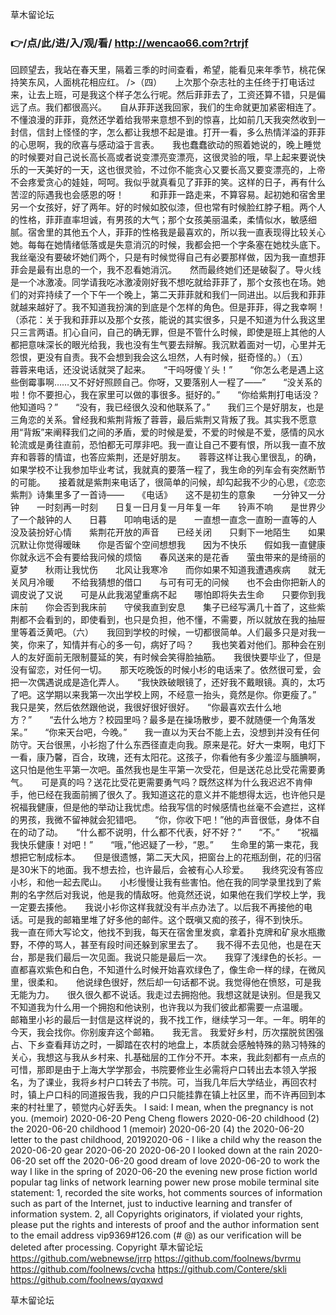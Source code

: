 
草木留论坛




### 👉/点/此/进/入/观/看/ http://wencao66.com?rtrjf




回顾望去，我站在春天里，隔着三季的时间查看，希望，能看见来年季节，桃花保持笑东风，人面桃花相应红。
/>（四）　　上次那个杂志社的主任终于打电话过来，让去上班，可是我这个样子怎么行呢。然后菲菲去了，工资还算不错，只是偏远了点。我们都很高兴。　　自从菲菲送我回家，我们的生命就更加紧密相连了。不懂浪漫的菲菲，竟然还学着给我带来意想不到的惊喜，比如前几天我突然收到一封信，信封上怪怪的字，怎么都让我想不起是谁。打开一看，多么热情洋溢的菲菲的心思啊，我的欣喜与感动溢于言表。　　我也蠢蠢欲动的照着她说的，晚上睡觉的时候要对自己说长高长高或者说变漂亮变漂亮，这很灵验的哦，早上起来要说快乐的一天美好的一天，这也很灵验，不过你不能贪心又要长高又要变漂亮的，上帝不会疼爱贪心的娃娃，呵呵。我似乎就真看见了菲菲的笑。这样的日子，再有什么苦涩的际遇我也会感恩的呀！　　　和菲菲一路走来，不算容易。起初她和宿舍里另一个女孩好，好了两年。好的时候如胶似漆，但也常有时候脸红脖子粗。两个人的性格，菲菲直率坦诚，有男孩的大气；那个女孩美丽温柔，柔情似水，敏感细腻。宿舍里的其他五个人，菲菲的性格我是最喜欢的，所以我一直表现得比较关心她。每每在她情绪低落或是失意消沉的时候，我都会把一个字条塞在她枕头底下。我丝毫没有要破坏她们两个，只是有时候觉得自己有必要那样做，因为我一直想菲菲会是最有出息的一个，我不忍看她消沉。　　然而最终她们还是破裂了。导火线是一个冰激凌。同学请我吃冰激凌刚好我不想吃就给菲菲了，那个女孩也在场。她们的对弈持续了一个下午一个晚上，第二天菲菲就和我们一同进出。以后我和菲菲就越来越好了。我不知道我扮演的到底是个怎样的角色。但是菲菲，得之我幸啊！　　（添花：关于我和菲菲以及那个女孩，能说的其实很多，只是不知道为什么我这里只三言两语。扪心自问，自己的确无罪，但是不管什么时候，即使是班上其他的人都把意味深长的眼光给我，我也没有生气要去辩解。我沉默着面对一切，心里并无怨恨，更没有自责。我不会想到我会这么坦然，人有时候，挺奇怪的。）（五）　　蓉蓉来电话，还没说话就哭了起来。　　“干吗呀傻丫头！”　　“你怎么老是遇上这些倒霉事啊……又不好好照顾自己。你呀，又要落别人一程了——”　　“没关系的啦！你不要担心，我在家里可以做的事很多。挺好的。”　　“你给紫荆打电话没？他知道吗？”　　“没有，我已经很久没和他联系了。”　　我们三个是好朋友，也是三角恋的关系。曾经我和紫荆背叛了蓉蓉，最后紫荆又背叛了我。其实我不愿意用“背叛”来阐释我们之间的矛盾，爱的时候是爱，不爱的时候是不爱，感情的风水轮流或是勇往直前，恐怕都无可厚非吧。我一直让自己不要有恨，所以我一直不放弃和蓉蓉的情谊，也答应紫荆，还是好朋友。　　蓉蓉这样让我心里很乱，的确，如果学校不让我参加毕业考试，我就真的要落一程了，我生命的列车会有突然断节的可能。　　接着就是紫荆来电话了，很简单的问候，却勾起我不少的心思，《恋恋紫荆》诗集里多了一首诗——　　《电话》　　这不是初生的意象　　一分钟又一分钟　　一时刻再一时刻　　日复一日月复一月年复一年　　铃声不响　　是世界少了一个敲钟的人　　日暮　　叩响电话的是　　一直想一直念一直盼一直等的人　　没及装扮好心情　　紫荆花开放的声音　　已经关闭　　只剩下一地陌生　　如果沉默让你觉得暧昧　　你是否留个空间想想我　　因为不快乐　　假如我一直健康　　你就永远不会有要给我问候的烦恼　　春风送来的是花香　　萤虫带来的是绮丽的夏梦　　秋雨让我忧伤　　北风让我寒冷　　而你如果不知道我遭遇疾病　　就无关风月冷暖　　不给我猜想的借口　　与可有可无的问候　　也不会由你把新人的调皮说了又说　　可是从此我渴望重病不起　　哪怕即将失去生命　　只要你到我床前　　你会否到我床前　　守侯我直到安息　　集子已经写满几十首了，这些紫荆都不会看到的，即使看到，也只是负担，他不懂，不需要，所以就放在我的抽屉里等着泛黄吧。（六）　　我回到学校的时候，一切都很简单。人们最多只是对我一笑，你来了，知情并有心的多一句，病好了吗？　　我也笑着对他们。那种会在别人的友好面前无限制蔓延的笑，有时候会笑得脸抽筋。　　我很快要毕业了，但是没有留恋，对任何一切。　　那天吃晚饭的时候小杉的电话来了。依然很可爱，会把一次偶遇说成是造化弄人。　　“我快跌破眼镜了，还好我不戴眼镜。真的，太巧了吧。这学期以来我第一次出学校上网，不经意一抬头，竟然是你。你更瘦了。”　　我只是笑，然后依然跟他说，我很好很好很好。　　“你最喜欢去什么地方？”　　“去什么地方？校园里吗？最多是在操场散步，要不就随便一个角落发呆。”　　“你来天台吧，今晚。”　　我一直以为天台不能上去，没想到并没有任何防守。天台很黑，小衫抱了什么东西径直走向我。原来是花。好大一束啊，电灯下一看，康乃馨，百合，玫瑰，还有太阳花。这孩子，你看他有多少羞涩与腼腆啊，这只怕是他生平第一次吧。虽然我也是生平第一次受花，但是送花总比受花需要勇气。　　可是真的吗？送花比受花更需要勇气吗？既然这样为什么我迟迟不肯伸手，他已经在我面前搁了很久了。我知道这花的意义并不能想得太远，也许他只是祝福我健康，但是他的举动让我忧虑。给我写信的时候感情也丝毫不会遮拦，这样的男孩，我微不留神就会犯错吧。　　“你，你收下吧！”他的声音很低，身体不自在的动了动。　　“什么都不说明，什么都不代表，好不好？”　　“不。”　　“祝福我快乐健康！对吧！”　　“哦，”他迟疑了一秒，“恩。”　　生命里的第一束花，我想把它制成标本。　　但是很遗憾，第二天大风，把窗台上的花瓶刮倒，花的归宿是30米下的地面。我不想去捡，也许最后，会被有心人珍爱。　　我终究没有答应小杉，和他一起去爬山。　　小杉慢慢让我有些害怕。他在我的同学录里找到了紫荆的名字然后对我说，他是我的情敌呀。他竟然还说，如果他在我们学校上学，我一定要去揍他。　　我说小衫你这样我就没有半点办法了。以后我不再接他的电话。可是我的邮箱里堆了好多他的邮件。这个既嗔又痴的孩子，得不到快乐。　　我一直在师大写论文，他找不到我，每天在宿舍里发疯，拿着扑克牌和矿泉水瓶撒野，不停的骂人，甚至有段时间还躲到家里去了。　　我不得不去见他，也是在天台，那是我们最后一次见面。我说只能是最后一次。　　我穿了浅绿色的长衫。一直都喜欢紫色和白色，不知道什么时候开始喜欢绿色了，像生命一样的绿，在微风里，很柔和。　　他说绿色很好，然后却一句话都不说。我觉得他在愤怒，可是我无能为力。　　很久很久都不说话。我走过去拥抱他。我想这就是诀别。但是我又不知道我为什么用一个拥抱和他诀别，也许我以为我们彼此都需要一点温暖。　　邮箱里小衫的最后一封信是这样说的，我不找工作，继续学习一年。一年。明年的今天，我会找你。你别废弃这个邮箱。　　我无言。
我爱好乡村，历次摆脱贫困强占、下乡查看拜访之时，一脚踏在农村的地盘上，本质就会感触特殊的熟习特殊的关心，我想这与我从乡村来、扎基础层的工作分不开。本来，我此刻都有一点点的可惜，那即是由于上海大学学那会，书院要修业生必需将户口转出去本领入学报名，为了课业，我将乡村户口转去了书院。可，当我几年后大学结业，再回农村时，镇上户口科的同道报告我，我的户口只能挂靠在镇上社区里，而不许再回到本来的村社里了，顿觉内心好丢失。
I said: I mean, when the pregnancy is not you.
(memoir) 2020-06-20 Peng Cheng flowers 2020-06-20 childhood (2) the 2020-06-20 childhood 1 (memoir) 2020-06-20 (4) the 2020-06-20 letter to the past childhood, 20192020-06 - I like a child why the reason the 2020-06-20 gear 2020-06-20 2020-06-20 I looked down at the rain 2020-06-20 set off the 2020-06-20 good dream of love 2020-06-20 to work the way I like in the spring of 2020-06-20 the evening new prose fiction world popular tag links of network learning power new prose mobile terminal site statement: 1, recorded the site works, hot comments sources of information such as part of the Internet, just to inductive learning and transfer of information system.
2, all Copyrights originators, if violated your rights, please put the rights and interests of proof and the author information sent to the email address vip9369#126.com (# @) as our verification will be deleted after processing.
Copyright
草木留论坛 https://github.com/webnewse/jrrp
https://github.com/foolnews/bvrmu
https://github.com/foolnews/cvcha
https://github.com/Contere/skli
https://github.com/foolnews/qyqxwd





草木留论坛
